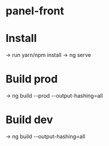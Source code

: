 # panel-front

# Install
-> run yarn/npm install
-> ng serve


# Build prod
-> ng build --prod --output-hashing=all

# Build dev
-> ng build --output-hashing=all